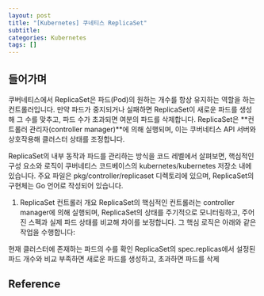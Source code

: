 ```yaml
---
layout: post
title: "[Kubernetes] 쿠네티스 ReplicaSet"
subtitle:
categories: Kubernetes
tags: []
---
```

## 들어가며
쿠버네티스에서 ReplicaSet은 파드(Pod)의 원하는 개수를 항상 유지하는 역할을 하는 컨트롤러입니다. 만약 파드가 중지되거나 실패하면 ReplicaSet이 새로운 파드를 생성해 그 수를 맞추고, 파드 수가 초과되면 여분의 파드를 삭제합니다. ReplicaSet은 **컨트롤러 관리자(controller manager)**에 의해 실행되며, 이는 쿠버네티스 API 서버와 상호작용해 클러스터 상태를 조정합니다.

ReplicaSet의 내부 동작과 파드를 관리하는 방식을 코드 레벨에서 살펴보면, 핵심적인 구성 요소와 로직이 쿠버네티스 코드베이스의 kubernetes/kubernetes 저장소 내에 있습니다. 주요 파일은 pkg/controller/replicaset 디렉토리에 있으며, ReplicaSet의 구현체는 Go 언어로 작성되어 있습니다.

1. ReplicaSet 컨트롤러 개요
ReplicaSet의 핵심적인 컨트롤러는 controller manager에 의해 실행되며, ReplicaSet의 상태를 주기적으로 모니터링하고, 주어진 스펙과 실제 파드 상태를 비교해 차이를 보정합니다. 그 핵심 로직은 아래와 같은 작업을 수행합니다:

현재 클러스터에 존재하는 파드의 수를 확인
ReplicaSet의 spec.replicas에서 설정된 파드 개수와 비교
부족하면 새로운 파드를 생성하고, 초과하면 파드를 삭제


## Reference  

